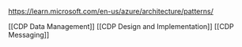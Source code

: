 https://learn.microsoft.com/en-us/azure/architecture/patterns/

[[CDP Data Management]]
[[CDP Design and Implementation]]
[[CDP Messaging]]
